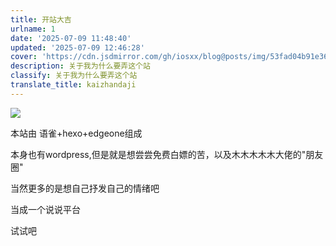 ```yaml
---
title: 开站大吉
urlname: 1
date: '2025-07-09 11:48:40'
updated: '2025-07-09 12:46:28'
cover: 'https://cdn.jsdmirror.com/gh/iosxx/blog@posts/img/53fad04b91e36dc43c3f5f7aeace8c0b.jpeg'
description: 关于我为什么要弄这个站
classify: 关于我为什么要弄这个站
translate_title: kaizhandaji
---
```

![](https://cdn.jsdmirror.com/gh/iosxx/blog@posts/img/53fad04b91e36dc43c3f5f7aeace8c0b.jpeg)

本站由 语雀+hexo+edgeone组成

本身也有wordpress,但是就是想尝尝免费白嫖的苦，以及木木木木木大佬的"朋友圈"

当然更多的是想自己抒发自己的情绪吧

当成一个说说平台

试试吧

